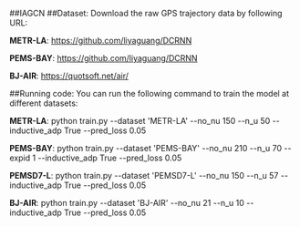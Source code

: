 ##IAGCN
##Dataset:
Download the raw GPS trajectory data by following URL:

**METR-LA**:  https://github.com/liyaguang/DCRNN

**PEMS-BAY**:  https://github.com/liyaguang/DCRNN

**BJ-AIR**: https://quotsoft.net/air/

##Running code:
You can run the following command to train the model at different datasets:

**METR-LA**: python train.py --dataset 'METR-LA' --no_nu 150 --n_u 50 --inductive_adp True --pred_loss 0.05

**PEMS-BAY**: python train.py --dataset 'PEMS-BAY' --no_nu 210 --n_u 70 --expid 1 --inductive_adp True --pred_loss 0.05

**PEMSD7-L**: python train.py --dataset 'PEMSD7-L' --no_nu 150 --n_u 57 --inductive_adp True --pred_loss 0.05

**BJ-AIR**: python train.py --dataset 'BJ-AIR' --no_nu 21 --n_u 10 --inductive_adp True --pred_loss 0.05
